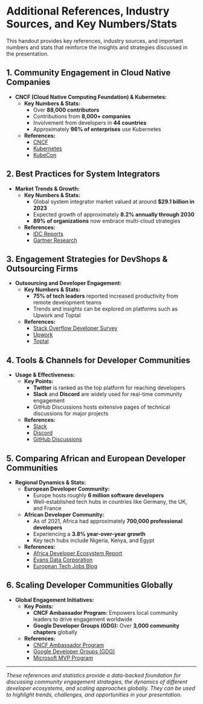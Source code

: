 # Additional References, Industry Sources, and Key Numbers/Stats

This handout provides key references, industry sources, and important numbers and stats that reinforce the insights and strategies discussed in the presentation.

## 1. Community Engagement in Cloud Native Companies

- **CNCF (Cloud Native Computing Foundation) & Kubernetes:**
  - **Key Numbers & Stats:**
    - Over **88,000 contributors**
    - Contributions from **8,000+ companies**
    - Involvement from developers in **44 countries**
    - Approximately **96% of enterprises** use Kubernetes
  - **References:**
    - [CNCF](https://www.cncf.io/)
    - [Kubernetes](https://kubernetes.io/)
    - [KubeCon](https://kubecon.io/)

## 2. Best Practices for System Integrators

- **Market Trends & Growth:**
  - **Key Numbers & Stats:**
    - Global system integrator market valued at around **$29.1 billion in 2023**
    - Expected growth of approximately **8.2% annually through 2030**
    - **89% of organizations** now embrace multi-cloud strategies
  - **References:**
    - [IDC Reports](https://www.idc.com/)
    - [Gartner Research](https://www.gartner.com/)

## 3. Engagement Strategies for DevShops & Outsourcing Firms

- **Outsourcing and Developer Engagement:**
  - **Key Numbers & Stats:**
    - **75% of tech leaders** reported increased productivity from remote development teams
    - Trends and insights can be explored on platforms such as Upwork and Toptal
  - **References:**
    - [Stack Overflow Developer Survey](https://insights.stackoverflow.com/survey)
    - [Upwork](https://www.upwork.com/)
    - [Toptal](https://www.toptal.com/)

## 4. Tools & Channels for Developer Communities

- **Usage & Effectiveness:**
  - **Key Points:**
    - **Twitter** is ranked as the top platform for reaching developers
    - **Slack** and **Discord** are widely used for real-time community engagement
    - GitHub Discussions hosts extensive pages of technical discussions for major projects
  - **References:**
    - [Slack](https://slack.com/)
    - [Discord](https://discord.com/)
    - [GitHub Discussions](https://docs.github.com/en/discussions)

## 5. Comparing African and European Developer Communities

- **Regional Dynamics & Stats:**
  - **European Developer Community:**
    - Europe hosts roughly **6 million software developers**
    - Well-established tech hubs in countries like Germany, the UK, and France
  - **African Developer Community:**
    - As of 2021, Africa had approximately **700,000 professional developers**
    - Experiencing a **3.8% year-over-year growth**
    - Key tech hubs include Nigeria, Kenya, and Egypt
  - **References:**
    - [Africa Developer Ecosystem Report](https://africandevelopers.org/)
    - [Evans Data Corporation](https://www.evansdata.com/)
    - [European Tech Jobs Blog](https://eurotechjobs.com/blog/)

## 6. Scaling Developer Communities Globally

- **Global Engagement Initiatives:**
  - **Key Points:**
    - **CNCF Ambassador Program:** Empowers local community leaders to drive engagement worldwide
    - **Google Developer Groups (GDG):** Over **3,000 community chapters** globally
  - **References:**
    - [CNCF Ambassador Program](https://www.cncf.io/people/ambassadors/)
    - [Google Developer Groups (GDG)](https://developers.google.com/community/gdg)
    - [Microsoft MVP Program](https://mvp.microsoft.com/)

---

_These references and statistics provide a data-backed foundation for discussing community engagement strategies, the dynamics of different developer ecosystems, and scaling approaches globally. They can be used to highlight trends, challenges, and opportunities in your presentation._
